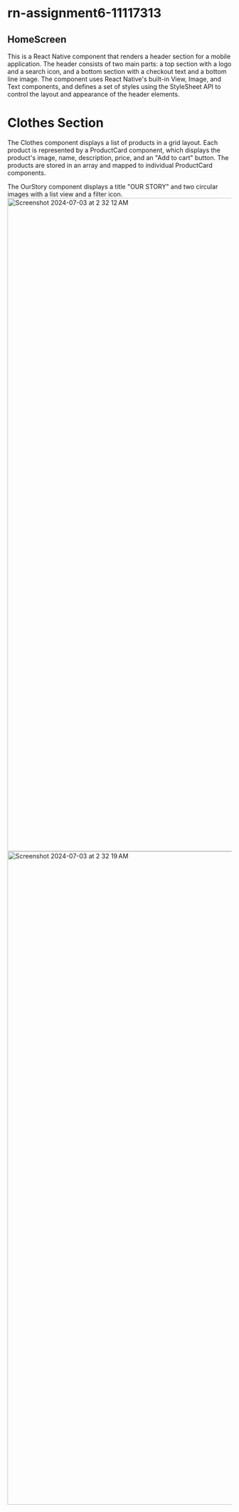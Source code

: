 # rn-assignment6-11117313

## HomeScreen
This is a React Native component that renders a header section for a mobile application. The header consists of two main parts: a top section with a logo and a search icon, and a bottom section with a checkout text and a bottom line image. The component uses React Native's built-in View, Image, and Text components, and defines a set of styles using the StyleSheet API to control the layout and appearance of the header elements.

# Clothes Section
The Clothes component displays a list of products in a grid layout. Each product is represented by a ProductCard component, which displays the product's image, name, description, price, and an "Add to cart" button. The products are stored in an array and mapped to individual ProductCard components.

The OurStory component displays a title "OUR STORY" and two circular images with a list view and a filter icon.
<img width="1470" alt="Screenshot 2024-07-03 at 2 32 12 AM" src="https://github.com/calebtetteh2000/rn-assignment6-11117313/assets/150846386/5bb52154-1e71-493a-96cf-d5d879b93c74">
<img width="1470" alt="Screenshot 2024-07-03 at 2 32 19 AM" src="https://github.com/calebtetteh2000/rn-assignment6-11117313/assets/150846386/47e602b4-683f-4ba8-8ab0-93b16329b739">
